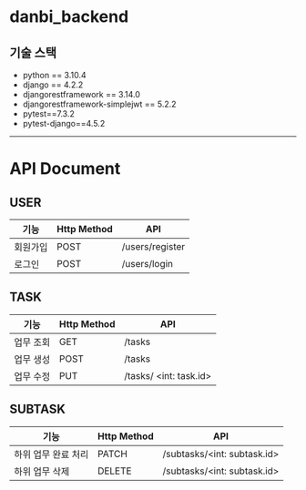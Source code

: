 # danbi_backend

[//]: # (<h2>)

[//]: # (    <a href="https://www.notion.so/Danbi-refectoring-09bcfe081df940d4a278a441f0ec658f?pvs=4">)

[//]: # (        <strong>👉 Refectoring</strong>)

[//]: # (    </a>)

[//]: # (</h2>)

## 기술 스택
* python == 3.10.4
* django == 4.2.2
* djangorestframework == 3.14.0
* djangorestframework-simplejwt == 5.2.2
* pytest==7.3.2
* pytest-django==4.5.2

<hr />

# API Document

## USER
|기능|Http Method| API |
|---|---|----------------|
|회원가입|POST| /users/register|
|로그인|POST|/users/login|


## TASK
|기능|Http Method| API |
|---|---|----------------|
|업무 조회|GET|/tasks|
|업무 생성|POST| /tasks |
|업무 수정|PUT|/tasks/ <int: task.id>|

## SUBTASK
|기능|Http Method| API |
|---|---|----------------|
|하위 업무 완료 처리|PATCH|/subtasks/<int: subtask.id>|
|하위 업무 삭제|DELETE|/subtasks/<int: subtask.id>|
